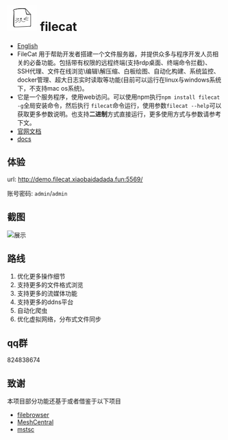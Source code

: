 
# ![](./src/web/meta/resources/img/logo-70.png) filecat

-  [English ](./doc/EN_README.md)
- FileCat 用于帮助开发者搭建一个文件服务器，并提供众多与程序开发人员相关的必备功能。包括带有权限的远程终端(支持rdp桌面、终端命令拦截)、SSH代理、文件在线浏览\编辑\解压缩、白板绘图、自动化构建、系统监控、docker管理、超大日志实时读取等功能(目前可以运行在linux与windows系统下，不支持mac os系统)。
- 它是一个服务程序，使用web访问。可以使用npm执行`npm install filecat -g`全局安装命令，然后执行 `filecat`命令运行，使用参数`filecat --help`可以获取更多参数说明。也支持**二进制**方式直接运行，更多使用方式与参数请参考下文。
- [官网文档](https://filecat.xiaobaidadada.fun/) 
- [docs](https://filecat.xiaobaidadada.fun/#/en/home.md)

##  体验
url: http://demo.filecat.xiaobaidadada.fun:5569/

账号密码: `admin`/`admin`

##  截图
![展示](https://github.com/user-attachments/assets/c763018e-c420-491f-92b4-e8b12149b7cd)

##  路线
1. 优化更多操作细节
2. 支持更多的文件格式浏览
3. 支持更多的流媒体功能
4. 支持更多的ddns平台
5. 自动化爬虫
6. 优化虚拟网络，分布式文件同步
##  qq群
824838674
##  致谢
本项目部分功能还基于或者借鉴于以下项目
- [filebrowser](https://github.com/filebrowser/filebrowser)
- [MeshCentral](https://github.com/Ylianst/MeshCentral)
- [mstsc](https://github.com/citronneur/mstsc.js)
